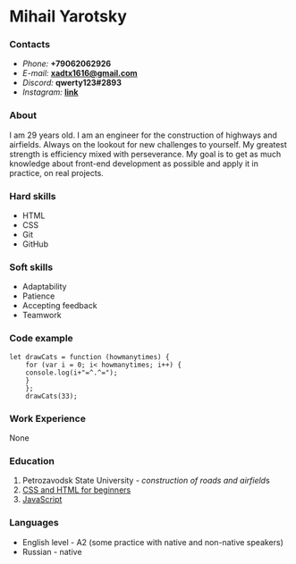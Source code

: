 # **Mihail Yarotsky**
### **Contacts**
- *Phone:* **+79062062926**
- *E-mail:* **xadtx1616@gmail.com**
- *Discord:* **qwerty123#2893**
- *Instagram:* **[link](https://www.instagram.com/mi.hail6474/)**

### **About**
I am 29 years old.
I am an engineer for the construction of highways and airfields.
Always on the lookout for new challenges to yourself.
My greatest strength is efficiency mixed with perseverance.
My goal is to get as much knowledge about front-end development 
as possible and apply it in practice, on real projects.

### **Hard skills**
- HTML
- CSS
- Git
- GitHub

### **Soft skills**
- Adaptability
- Patience
- Accepting feedback
- Teamwork

### **Code example**
```
let drawCats = function (howmanytimes) {
    for (var i = 0; i< howmanytimes; i++) {
    console.log(i+"=^.^=");
    }
    };
    drawCats(33);
```

### **Work Experience**
None

### **Education**
1. Petrozavodsk State University - *construction of roads and airfield*s
2. [CSS and HTML for beginners](https://ru.code-basics.com/)
3. [JavaScript](https://learn.javascript.ru/)

### **Languages**
- English level - A2 (some practice with native and non-native speakers)
- Russian - native